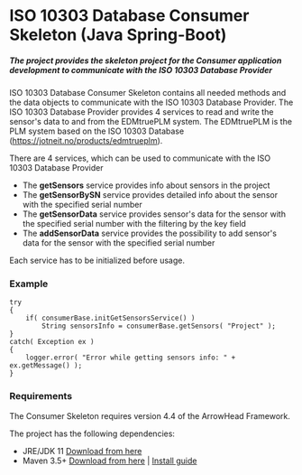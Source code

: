 # ISO 10303 Database Consumer Skeleton (Java Spring-Boot)
##### The project provides the skeleton project for the Consumer application development to communicate with the ISO 10303 Database Provider

ISO 10303 Database Consumer Skeleton contains all needed methods and the data objects to communicate with the ISO 10303 Database Provider.
The ISO 10303 Database Provider provides 4 services to read and write the sensor's data to and from the EDMtruePLM system. The EDMtruePLM is the PLM system based on the ISO 10303 Database (https://jotneit.no/products/edmtrueplm).  

There are 4 services, which can be used to communicate with the ISO 10303 Database Provider 
- The **getSensors** service provides info about sensors in the project
- The **getSensorBySN** service provides detailed info about the sensor with the specified serial number
- The **getSensorData** service provides sensor's data for the sensor with the specified serial number with the filtering by the key field
- The **addSensorData** service provides the possibility to add sensor's data for the sensor with the specified serial number 

Each service has to be initialized before usage.

### Example
    try
    {
        if( consumerBase.initGetSensorsService() )
            String sensorsInfo = consumerBase.getSensors( "Project" );
    }
    catch( Exception ex )
    {
        logger.error( "Error while getting sensors info: " + ex.getMessage() );
    }

### Requirements

The Consumer Skeleton requires version 4.4 of the ArrowHead Framework.

The project has the following dependencies:
* JRE/JDK 11 [Download from here](https://www.oracle.com/technetwork/java/javase/downloads/jdk11-downloads-5066655.html)
* Maven 3.5+ [Download from here](http://maven.apache.org/download.cgi) | [Install guide](https://www.baeldung.com/install-maven-on-windows-linux-mac)

